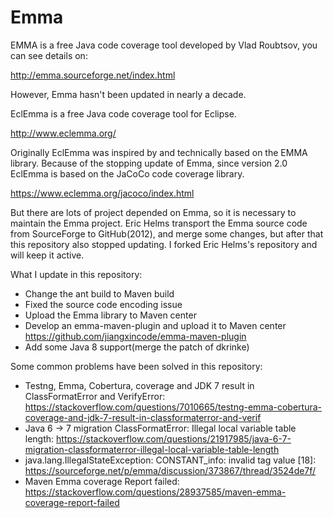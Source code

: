 # Emma

EMMA is a free Java code coverage tool developed by Vlad Roubtsov, you can see details on: 

<http://emma.sourceforge.net/index.html>

However, Emma hasn't been updated in nearly a decade. 

EclEmma is a free Java code coverage tool for Eclipse. 

<http://www.eclemma.org/>

Originally EclEmma was inspired by and technically based on the EMMA library. Because of the stopping update of Emma, since version 2.0 EclEmma is based on the JaCoCo code coverage library.

<https://www.eclemma.org/jacoco/index.html>

But there are lots of project depended on Emma, so it is necessary to maintain the Emma project. Eric Helms transport the Emma source code from SourceForge to GitHub(2012), and merge some changes, but after that this repository also stopped updating. I forked Eric Helms's repository and will keep it active.

What I update in this repository:

* Change the ant build to Maven build
* Fixed the source code encoding issue
* Upload the Emma library to Maven center
* Develop an emma-maven-plugin and upload it to Maven center <https://github.com/jiangxincode/emma-maven-plugin>
* Add some Java 8 support(merge the patch of dkrinke)

Some common problems have been solved in this repository:

* Testng, Emma, Cobertura, coverage and JDK 7 result in ClassFormatError and VerifyError: <https://stackoverflow.com/questions/7010665/testng-emma-cobertura-coverage-and-jdk-7-result-in-classformaterror-and-verif>
* Java 6 -> 7 migration ClassFormatError: Illegal local variable table length: <https://stackoverflow.com/questions/21917985/java-6-7-migration-classformaterror-illegal-local-variable-table-length>
* java.lang.IllegalStateException: CONSTANT_info: invalid tag value [18]: <https://sourceforge.net/p/emma/discussion/373867/thread/3524de7f/>
* Maven Emma coverage Report failed: <https://stackoverflow.com/questions/28937585/maven-emma-coverage-report-failed>